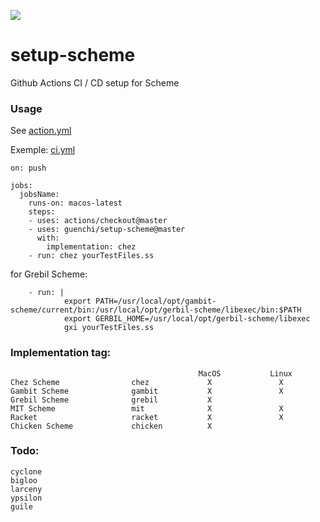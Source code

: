 ![](https://github.com/guenchi/setup-scheme/workflows/Master/badge.svg)

# setup-scheme
Github Actions CI / CD setup for Scheme

### Usage

See [action.yml](https://github.com/guenchi/setup-scheme/blob/master/action.yml)

Exemple: [ci.yml](https://github.com/guenchi/setup-scheme/blob/master/.github/workflows/ci.yml)

```
on: push

jobs:
  jobsName:
    runs-on: macos-latest
    steps:
    - uses: actions/checkout@master
    - uses: guenchi/setup-scheme@master
      with:
        implementation: chez
    - run: chez yourTestFiles.ss
```

for Grebil Scheme:
```
    - run: |
            export PATH=/usr/local/opt/gambit-scheme/current/bin:/usr/local/opt/gerbil-scheme/libexec/bin:$PATH
            export GERBIL_HOME=/usr/local/opt/gerbil-scheme/libexec
            gxi yourTestFiles.ss
```


### Implementation tag: 
```
                                          MacOS           Linux
Chez Scheme                chez             X               X
Gambit Scheme              gambit           X               X
Grebil Scheme              grebil           X
MIT Scheme                 mit              X               X
Racket                     racket           X               X
Chicken Scheme             chicken          X
```



### Todo:
```
cyclone
bigloo
larceny
ypsilon
guile
```